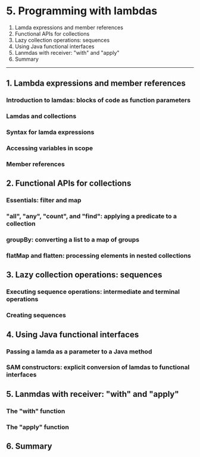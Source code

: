 # 5. Programming with lambdas

1. Lamda expressions and member references
2. Functional APIs for collections
3. Lazy collection operations: sequences
4. Using Java functional interfaces
5. Lanmdas with receiver: "with" and "apply"
6. Summary

---

## 1. Lambda expressions and member references

### Introduction to lamdas: blocks of code as function parameters

### Lamdas and collections

### Syntax for lamda expressions

### Accessing variables in scope

### Member references

## 2. Functional APIs for collections

### Essentials: filter and map

### "all", "any", "count", and "find": applying a predicate to a collection

### groupBy: converting a list to a map of groups

### flatMap and flatten: processing elements in nested collections

## 3. Lazy collection operations: sequences

### Executing sequence operations: intermediate and terminal operations

### Creating sequences

## 4. Using Java functional interfaces

### Passing a lamda as a parameter to a Java method

### SAM constructors: explicit conversion of lamdas to functional interfaces

## 5. Lanmdas with receiver: "with" and "apply"

### The "with" function

### The "apply" function

## 6. Summary